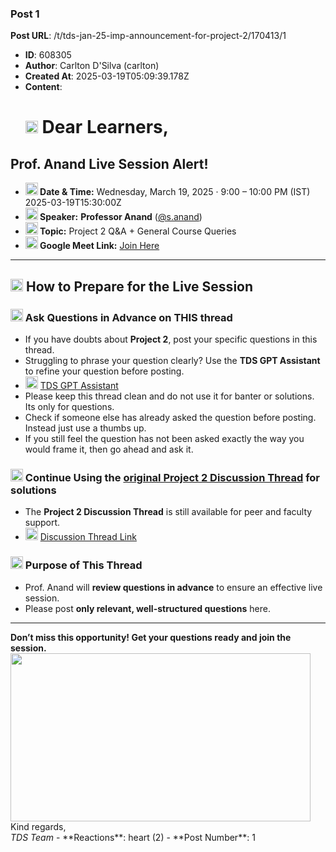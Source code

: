 ### Post 1
**Post URL**: /t/tds-jan-25-imp-announcement-for-project-2/170413/1
- **ID**: 608305
- **Author**: Carlton D'Silva (carlton)
- **Created At**: 2025-03-19T05:09:39.178Z
- **Content**:  
  <h1><a name="p-608305-dear-learners-1" class="anchor" href="#p-608305-dear-learners-1"></a><img src="https://emoji.discourse-cdn.com/google/loudspeaker.png?v=14" title=":loudspeaker:" class="emoji" alt=":loudspeaker:" loading="lazy" width="20" height="20"> Dear Learners,</h1>
<h2><a name="p-608305-prof-anand-live-session-alert-2" class="anchor" href="#p-608305-prof-anand-live-session-alert-2"></a>Prof. Anand Live Session Alert!</h2>
<ul>
<li><strong><img src="https://emoji.discourse-cdn.com/google/nine_o_clock.png?v=14" title=":nine_o_clock:" class="emoji" alt=":nine_o_clock:" loading="lazy" width="20" height="20"> Date &amp; Time:</strong> Wednesday, March 19, 2025 · 9:00 – 10:00 PM (IST)  <span class="discourse-local-date" data-date="2025-03-19" data-email-preview="2025-03-19T15:30:00Z UTC" data-time="21:00:00" data-timezone="Asia/Calcutta">2025-03-19T15:30:00Z</span></li>
<li><strong><img src="https://emoji.discourse-cdn.com/google/microphone.png?v=14" title=":microphone:" class="emoji" alt=":microphone:" loading="lazy" width="20" height="20"> Speaker:</strong> <strong>Professor Anand</strong> (<a class="mention" href="/u/s.anand">@s.anand</a>)</li>
<li><strong><img src="https://emoji.discourse-cdn.com/google/pushpin.png?v=14" title=":pushpin:" class="emoji" alt=":pushpin:" loading="lazy" width="20" height="20"> Topic:</strong> Project 2 Q&amp;A + General Course Queries</li>
<li><strong><img src="https://emoji.discourse-cdn.com/google/link.png?v=14" title=":link:" class="emoji" alt=":link:" loading="lazy" width="20" height="20"> Google Meet Link:</strong> <a href="https://meet.google.com/jdr-pquo-vza">Join Here</a></li>
</ul>
<hr>
<h2><a name="p-608305-how-to-prepare-for-the-live-session-3" class="anchor" href="#p-608305-how-to-prepare-for-the-live-session-3"></a><img src="https://emoji.discourse-cdn.com/google/memo.png?v=14" title=":memo:" class="emoji" alt=":memo:" loading="lazy" width="20" height="20"> How to Prepare for the Live Session</h2>
<h3><a name="p-608305-h-1-ask-questions-in-advance-on-this-thread-4" class="anchor" href="#p-608305-h-1-ask-questions-in-advance-on-this-thread-4"></a><img src="https://emoji.discourse-cdn.com/google/one.png?v=14" title=":one:" class="emoji" alt=":one:" loading="lazy" width="20" height="20"> Ask Questions in Advance  on THIS thread</h3>
<ul>
<li>If you have doubts about <strong>Project 2</strong>, post your specific questions in this thread.</li>
<li>Struggling to phrase your question clearly? Use the <strong>TDS GPT Assistant</strong> to refine your question before posting.</li>
<li><img src="https://emoji.discourse-cdn.com/google/link.png?v=14" title=":link:" class="emoji" alt=":link:" loading="lazy" width="20" height="20"> <a href="https://chatgpt.com/g/g-mZqKVxKDx-iitm-tds-teaching-assistant">TDS GPT Assistant</a></li>
<li>Please keep this thread clean and do not use it for banter or solutions. Its only for questions.</li>
<li>Check if someone else has already asked the question before posting. Instead just use a thumbs up.</li>
<li>If you still feel the question has not been asked exactly the way you would frame it, then go ahead and ask it.</li>
</ul>
<h3><a name="p-608305-h-2-continue-using-the-original-project-2-discussion-threadhttpsdiscourseonlinedegreeiitmacintproject-2-tds-solver-discussion-thread16902962-for-solutions-5" class="anchor" href="#p-608305-h-2-continue-using-the-original-project-2-discussion-threadhttpsdiscourseonlinedegreeiitmacintproject-2-tds-solver-discussion-thread16902962-for-solutions-5"></a><img src="https://emoji.discourse-cdn.com/google/two.png?v=14" title=":two:" class="emoji" alt=":two:" loading="lazy" width="20" height="20"> Continue Using the <a href="https://discourse.onlinedegree.iitm.ac.in/t/project-2-tds-solver-discussion-thread/169029/62">original Project 2 Discussion Thread</a> for solutions</h3>
<ul>
<li>The <strong>Project 2 Discussion Thread</strong> is still available for peer and faculty support.</li>
<li><img src="https://emoji.discourse-cdn.com/google/pushpin.png?v=14" title=":pushpin:" class="emoji" alt=":pushpin:" loading="lazy" width="20" height="20"> <a href="https://discourse.onlinedegree.iitm.ac.in/t/project-2-tds-solver-discussion-thread/169029/62">Discussion Thread Link</a></li>
</ul>
<h3><a name="p-608305-h-3-purpose-of-this-thread-6" class="anchor" href="#p-608305-h-3-purpose-of-this-thread-6"></a><img src="https://emoji.discourse-cdn.com/google/three.png?v=14" title=":three:" class="emoji" alt=":three:" loading="lazy" width="20" height="20"> Purpose of This Thread</h3>
<ul>
<li>Prof. Anand will <strong>review questions in advance</strong> to ensure an effective live session.</li>
<li>Please post <strong>only relevant, well-structured questions</strong> here.</li>
</ul>
<hr>
<strong>Don’t miss this opportunity! Get your questions ready and join the session.</strong><br>
<img src="https://europe1.discourse-cdn.com/flex013/uploads/iitm/original/3X/1/9/19c5c248dceb99f92fc6975ca016a3c828bc6318.gif" alt="" data-base62-sha1="3FZDgpI8anDXK0XMJHgPrWYdfLy" role="presentation" width="480" height="269" class="animated"><br>
Kind regards,<br>
<em>TDS Team</em>
- **Reactions**: heart (2)
- **Post Number**: 1

